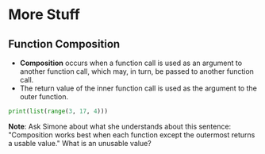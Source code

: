 # More Stuff

## Function Composition

- **Composition** occurs when a function call is used as an argument to another function call, which may, in turn, be passed to another function call.
- The return value of the inner function call is used as the argument to the outer function.

```python
print(list(range(3, 17, 4)))
```

**Note**: Ask Simone about what she understands about this sentence: "Composition works best when each function except the outermost returns a usable value." What is an unusable value?

